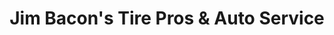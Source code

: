 ---
title: "Jim Bacon's Tire Pros & Auto Service"
url: /beaverton/jim-bacons-tire-pros-und-auto-service/
shop: Reifen
---